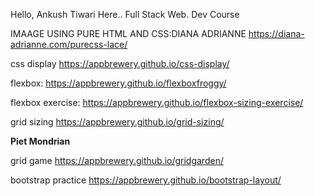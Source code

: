 Hello, Ankush Tiwari Here..
Full Stack Web. Dev Course

IMAAGE USING PURE HTML AND CSS:DIANA ADRIANNE
https://diana-adrianne.com/purecss-lace/

css display
https://appbrewery.github.io/css-display/

flexbox:
https://appbrewery.github.io/flexboxfroggy/

flexbox exercise:
https://appbrewery.github.io/flexbox-sizing-exercise/


grid sizing 
https://appbrewery.github.io/grid-sizing/


**Piet Mondrian**

grid game 
https://appbrewery.github.io/gridgarden/


bootstrap practice
https://appbrewery.github.io/bootstrap-layout/